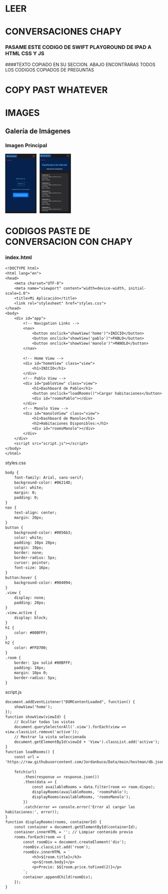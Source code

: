 
# LEER

# CONVERSACIONES CHAPY

### PASAME ESTE CODIGO DE SWIFT PLAYGROUND DE IPAD A HTML CSS Y JS
####TEXTO COPIADO EN SU SECCION. ABAJO ENCONTRARAS TODOS LOS CODIGOS COPIADOS DE PREGUNTAS 



# COPY PAST WHATEVER



# IMAGES

## Galería de Imágenes

### Imagen Principal

<div style="display: flex; gap: 10px;">
  <img src="https://github.com/Jordanbuco/Drive/blob/main/Markdown/0/imgs/IMG_0506.jpeg" alt="Imagen 1 - Miniatura" width="100"/>
  <img src="https://github.com/Jordanbuco/Drive/blob/main/Markdown/0/imgs/IMG_0507.jpeg" alt="Imagen 2 - Miniatura" width="100"/>

</div>

# CODIGOS **PASTE** DE CONVERSACION CON **CHAPY**



### index.html


```
<!DOCTYPE html>
<html lang="en">
<head>
    <meta charset="UTF-8">
    <meta name="viewport" content="width=device-width, initial-scale=1.0">
    <title>Mi Aplicación</title>
    <link rel="stylesheet" href="styles.css">
</head>
<body>
    <div id="app">
        <!-- Navigation Links -->
        <nav>
            <button onclick="showView('home')">INICIO</button>
            <button onclick="showView('pablo')">PABLO</button>
            <button onclick="showView('manolo')">MANOLO</button>
        </nav>
        
        <!-- Home View -->
        <div id="homeView" class="view">
            <h1>INICIO</h1>
        </div>
        <!-- Pablo View -->
        <div id="pabloView" class="view">
            <h1>Dashboard de Pablo</h1>
            <button onclick="loadRooms()">Cargar habitaciones</button>
            <div id="roomsPablo"></div>
        </div>
        <!-- Manolo View -->
        <div id="manoloView" class="view">
            <h1>Dashboard de Manolo</h1>
            <h2>Habitaciones Disponibles:</h2>
            <div id="roomsManolo"></div>
        </div>
    </div>
    <script src="script.js"></script>
</body>
</html>
```
styles.css
```
body {
    font-family: Arial, sans-serif;
    background-color: #06214D;
    color: white;
    margin: 0;
    padding: 0;
}
nav {
    text-align: center;
    margin: 20px;
}
button {
    background-color: #0056b3;
    color: white;
    padding: 10px 20px;
    margin: 10px;
    border: none;
    border-radius: 5px;
    cursor: pointer;
    font-size: 16px;
}
button:hover {
    background-color: #004094;
}
.view {
    display: none;
    padding: 20px;
}
.view.active {
    display: block;
}
h1 {
    color: #00BFFF;
}
h2 {
    color: #FFD700;
}
.room {
    border: 1px solid #00BFFF;
    padding: 10px;
    margin: 10px 0;
    border-radius: 5px;
}
```
script.js
```
document.addEventListener("DOMContentLoaded", function() {
    showView('home');
});
function showView(viewId) {
    // Ocultar todas las vistas
    document.querySelectorAll('.view').forEach(view => view.classList.remove('active'));
    // Mostrar la vista seleccionada
    document.getElementById(viewId + 'View').classList.add('active');
}
function loadRooms() {
    const url = 'https://raw.githubusercontent.com/Jordanbuco/Data/main/hostman/db.json';
    
    fetch(url)
        .then(response => response.json())
        .then(data => {
            const availableRooms = data.filter(room => room.dispo);
            displayRooms(availableRooms, 'roomsPablo');
            displayRooms(availableRooms, 'roomsManolo');
        })
        .catch(error => console.error('Error al cargar las habitaciones:', error));
}
function displayRooms(rooms, containerId) {
    const container = document.getElementById(containerId);
    container.innerHTML = ''; // Limpiar contenido previo
    rooms.forEach(room => {
        const roomDiv = document.createElement('div');
        roomDiv.classList.add('room');
        roomDiv.innerHTML = `
            <h3>${room.title}</h3>
            <p>${room.body}</p>
            <p>Precio: $${room.price.toFixed(2)}</p>
        `;
        container.appendChild(roomDiv);
    });
}
```
